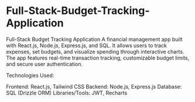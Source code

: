 # Full-Stack-Budget-Tracking-Application
Full-Stack Budget Tracking Application
A financial management app built with React.js, Node.js, Express.js, and SQL. It allows users to track expenses, set budgets, and visualize spending through interactive charts. The app features real-time transaction tracking, customizable budget limits, and secure user authentication.

Technologies Used:

Frontend: React.js, Tailwind CSS
Backend: Node.js, Express.js
Database: SQL (Drizzle ORM)
Libraries/Tools: JWT, Recharts
